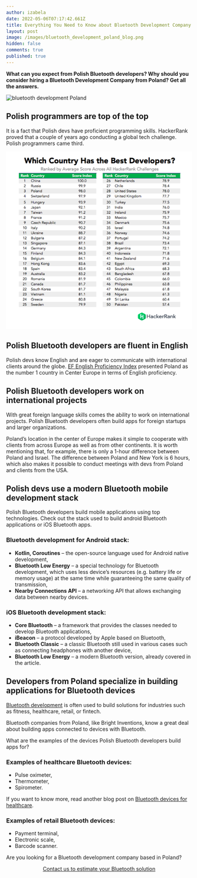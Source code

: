 ```yaml
---
author: izabela
date: 2022-05-06T07:17:42.661Z
title: Everything You Need to Know about Bluetooth Development Company Based in Poland
layout: post
image: /images/bluetooth_development_poland_blog.png
hidden: false
comments: true
published: true
---
```

**What can you expect from Polish Bluetooth developers? Why should you consider hiring a Bluetooth Development Company from Poland? Get all the answers.**

![bluetooth development Poland](/images/bluetooth_development_poland_blog.png)

## Polish programmers are top of the top

It is a fact that Polish devs have proficient programming skills. HackerRank proved that a couple of years ago conducting a global tech challenge. Polish programmers came third.

<center>

![polish bluetooth developers](/images/Best_developers_HackerRank.png)

</center>

## Polish Bluetooth developers are fluent in English

Polish devs know English and are eager to communicate with international clients around the globe. [EF English Proficiency Index](https://kafkadesk.org/2019/07/15/poland-leads-central-europe-in-english-skills/) presented Poland as the number 1 country in Center Europe in terms of English proficiency.

## Polish Bluetooth developers work on international projects

With great foreign language skills comes the ability to work on international projects. Polish Bluetooth developers often build apps for foreign startups and larger organizations. 

Poland’s location in the center of Europe makes it simple to cooperate with clients from across Europe as well as from other continents. It is worth mentioning that, for example, there is only a 1-hour difference between Poland and Israel. The difference between Poland and New York is 6 hours, which also makes it possible to conduct meetings with devs from Poland and clients from the USA.

## Polish devs use a modern Bluetooth mobile development stack

Polish Bluetooth developers build mobile applications using top technologies. Check out the stack used to build android Bluetooth applications or iOS Bluetooth apps.

### Bluetooth development for Android stack:

* **Kotlin, Coroutines** – the open-source language used for Android native development,
* **Bluetooth Low Energy** – a special technology for Bluetooth development, which uses less device’s resources (e.g.  battery life or memory usage) at the same time while guaranteeing the same quality of transmission,
* **Nearby Connections API** – a networking API that allows exchanging data between nearby devices.

### iOS Bluetooth development stack:

* **Core Bluetooth** – a framework that provides the classes needed to develop Bluetooth applications,
* **iBeacon** – a protocol developed by Apple based on Bluetooth,
* **Bluetooth Classic** – a classic Bluetooth still used in various cases such as connecting headphones with another device,
* **Bluetooth Low Energy** – a modern Bluetooth version, already covered in the article.

## Developers from Poland specialize in building applications for Bluetooth devices

[Bluetooth development](/our-areas/bluetooth-development) is often used to build solutions for industries such as fitness, healthcare, retail, or fintech. 

Bluetooth companies from Poland, like Bright Inventions, know a great deal about building apps connected to devices with Bluetooth.

What are the examples of the devices Polish Bluetooth developers build apps for?

### Examples of healthcare Bluetooth devices:

* Pulse oximeter,
* Thermometer,
* Spirometer.

If you want to know more, read another blog post on [Bluetooth devices for healthcare](/blog/bluetooth-devices-that-change-healthcare/).

### Examples of retail Bluetooth devices:

* Payment terminal,
* Electronic scale,
* Barcode scanner.

Are you looking for a Bluetooth development company based in Poland?



<center>  

[Contact us to estimate your Bluetooth solution](/start-project)

</center>